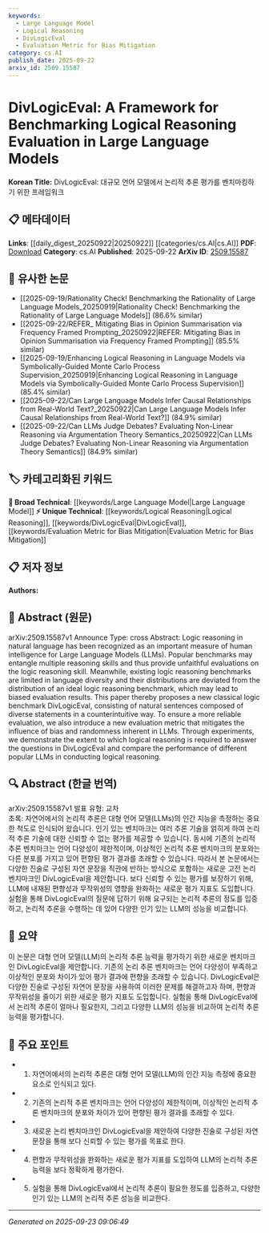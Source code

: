 ```yaml
---
keywords:
  - Large Language Model
  - Logical Reasoning
  - DivLogicEval
  - Evaluation Metric for Bias Mitigation
category: cs.AI
publish_date: 2025-09-22
arxiv_id: 2509.15587
---
```


<!-- KEYWORD_LINKING_METADATA:
{
  "processed_timestamp": "2025-09-23T09:06:49.012984",
  "vocabulary_version": "1.0",
  "selected_keywords": [
    "Large Language Model",
    "Logical Reasoning",
    "DivLogicEval",
    "Evaluation Metric for Bias Mitigation"
  ],
  "rejected_keywords": [],
  "similarity_scores": {
    "Large Language Model": 0.85,
    "Logical Reasoning": 0.78,
    "DivLogicEval": 0.8,
    "Evaluation Metric for Bias Mitigation": 0.77
  },
  "extraction_method": "AI_prompt_based",
  "budget_applied": true,
  "candidates_json": {
    "candidates": [
      {
        "surface": "Large Language Models",
        "canonical": "Large Language Model",
        "aliases": [
          "LLM",
          "Large Language Models"
        ],
        "category": "broad_technical",
        "rationale": "Central to the paper's focus on evaluating logical reasoning capabilities.",
        "novelty_score": 0.45,
        "connectivity_score": 0.9,
        "specificity_score": 0.65,
        "link_intent_score": 0.85
      },
      {
        "surface": "logical reasoning",
        "canonical": "Logical Reasoning",
        "aliases": [
          "logic reasoning"
        ],
        "category": "unique_technical",
        "rationale": "Key concept for evaluating intelligence in language models, central to the paper's thesis.",
        "novelty_score": 0.7,
        "connectivity_score": 0.75,
        "specificity_score": 0.8,
        "link_intent_score": 0.78
      },
      {
        "surface": "DivLogicEval",
        "canonical": "DivLogicEval",
        "aliases": [],
        "category": "unique_technical",
        "rationale": "The proposed benchmark is a unique contribution of the paper.",
        "novelty_score": 0.9,
        "connectivity_score": 0.6,
        "specificity_score": 0.85,
        "link_intent_score": 0.8
      },
      {
        "surface": "evaluation metric",
        "canonical": "Evaluation Metric for Bias Mitigation",
        "aliases": [
          "bias mitigation metric"
        ],
        "category": "unique_technical",
        "rationale": "Introduces a novel metric to improve evaluation reliability, significant for linking.",
        "novelty_score": 0.65,
        "connectivity_score": 0.7,
        "specificity_score": 0.75,
        "link_intent_score": 0.77
      }
    ],
    "ban_list_suggestions": [
      "benchmark",
      "popular",
      "performance"
    ]
  },
  "decisions": [
    {
      "candidate_surface": "Large Language Models",
      "resolved_canonical": "Large Language Model",
      "decision": "linked",
      "scores": {
        "novelty": 0.45,
        "connectivity": 0.9,
        "specificity": 0.65,
        "link_intent": 0.85
      }
    },
    {
      "candidate_surface": "logical reasoning",
      "resolved_canonical": "Logical Reasoning",
      "decision": "linked",
      "scores": {
        "novelty": 0.7,
        "connectivity": 0.75,
        "specificity": 0.8,
        "link_intent": 0.78
      }
    },
    {
      "candidate_surface": "DivLogicEval",
      "resolved_canonical": "DivLogicEval",
      "decision": "linked",
      "scores": {
        "novelty": 0.9,
        "connectivity": 0.6,
        "specificity": 0.85,
        "link_intent": 0.8
      }
    },
    {
      "candidate_surface": "evaluation metric",
      "resolved_canonical": "Evaluation Metric for Bias Mitigation",
      "decision": "linked",
      "scores": {
        "novelty": 0.65,
        "connectivity": 0.7,
        "specificity": 0.75,
        "link_intent": 0.77
      }
    }
  ]
}
-->

# DivLogicEval: A Framework for Benchmarking Logical Reasoning Evaluation in Large Language Models

**Korean Title:** DivLogicEval: 대규모 언어 모델에서 논리적 추론 평가를 벤치마킹하기 위한 프레임워크

## 📋 메타데이터

**Links**: [[daily_digest_20250922|20250922]] [[categories/cs.AI|cs.AI]]
**PDF**: [Download](https://arxiv.org/pdf/2509.15587.pdf)
**Category**: cs.AI
**Published**: 2025-09-22
**ArXiv ID**: [2509.15587](https://arxiv.org/abs/2509.15587)

## 🔗 유사한 논문
- [[2025-09-19/Rationality Check! Benchmarking the Rationality of Large Language Models_20250919|Rationality Check! Benchmarking the Rationality of Large Language Models]] (86.6% similar)
- [[2025-09-22/REFER_ Mitigating Bias in Opinion Summarisation via Frequency Framed Prompting_20250922|REFER: Mitigating Bias in Opinion Summarisation via Frequency Framed Prompting]] (85.5% similar)
- [[2025-09-19/Enhancing Logical Reasoning in Language Models via Symbolically-Guided Monte Carlo Process Supervision_20250919|Enhancing Logical Reasoning in Language Models via Symbolically-Guided Monte Carlo Process Supervision]] (85.4% similar)
- [[2025-09-22/Can Large Language Models Infer Causal Relationships from Real-World Text?_20250922|Can Large Language Models Infer Causal Relationships from Real-World Text?]] (84.9% similar)
- [[2025-09-22/Can LLMs Judge Debates? Evaluating Non-Linear Reasoning via Argumentation Theory Semantics_20250922|Can LLMs Judge Debates? Evaluating Non-Linear Reasoning via Argumentation Theory Semantics]] (84.9% similar)

## 🏷️ 카테고리화된 키워드
**🧠 Broad Technical**: [[keywords/Large Language Model|Large Language Model]]
**⚡ Unique Technical**: [[keywords/Logical Reasoning|Logical Reasoning]], [[keywords/DivLogicEval|DivLogicEval]], [[keywords/Evaluation Metric for Bias Mitigation|Evaluation Metric for Bias Mitigation]]

## 📋 저자 정보

**Authors:** 

## 📄 Abstract (원문)

arXiv:2509.15587v1 Announce Type: cross 
Abstract: Logic reasoning in natural language has been recognized as an important measure of human intelligence for Large Language Models (LLMs). Popular benchmarks may entangle multiple reasoning skills and thus provide unfaithful evaluations on the logic reasoning skill. Meanwhile, existing logic reasoning benchmarks are limited in language diversity and their distributions are deviated from the distribution of an ideal logic reasoning benchmark, which may lead to biased evaluation results. This paper thereby proposes a new classical logic benchmark DivLogicEval, consisting of natural sentences composed of diverse statements in a counterintuitive way. To ensure a more reliable evaluation, we also introduce a new evaluation metric that mitigates the influence of bias and randomness inherent in LLMs. Through experiments, we demonstrate the extent to which logical reasoning is required to answer the questions in DivLogicEval and compare the performance of different popular LLMs in conducting logical reasoning.

## 🔍 Abstract (한글 번역)

arXiv:2509.15587v1 발표 유형: 교차  
초록: 자연어에서의 논리적 추론은 대형 언어 모델(LLMs)의 인간 지능을 측정하는 중요한 척도로 인식되어 왔습니다. 인기 있는 벤치마크는 여러 추론 기술을 얽히게 하여 논리적 추론 기술에 대한 신뢰할 수 없는 평가를 제공할 수 있습니다. 동시에 기존의 논리적 추론 벤치마크는 언어 다양성이 제한적이며, 이상적인 논리적 추론 벤치마크의 분포와는 다른 분포를 가지고 있어 편향된 평가 결과를 초래할 수 있습니다. 따라서 본 논문에서는 다양한 진술로 구성된 자연 문장을 직관에 반하는 방식으로 포함하는 새로운 고전 논리 벤치마크인 DivLogicEval을 제안합니다. 보다 신뢰할 수 있는 평가를 보장하기 위해, LLM에 내재된 편향성과 무작위성의 영향을 완화하는 새로운 평가 지표도 도입합니다. 실험을 통해 DivLogicEval의 질문에 답하기 위해 요구되는 논리적 추론의 정도를 입증하고, 논리적 추론을 수행하는 데 있어 다양한 인기 있는 LLM의 성능을 비교합니다.

## 📝 요약

이 논문은 대형 언어 모델(LLM)의 논리적 추론 능력을 평가하기 위한 새로운 벤치마크인 DivLogicEval을 제안합니다. 기존의 논리 추론 벤치마크는 언어 다양성이 부족하고 이상적인 분포와 차이가 있어 평가 결과에 편향을 초래할 수 있습니다. DivLogicEval은 다양한 진술로 구성된 자연어 문장을 사용하여 이러한 문제를 해결하고자 하며, 편향과 무작위성을 줄이기 위한 새로운 평가 지표도 도입합니다. 실험을 통해 DivLogicEval에서 논리적 추론이 얼마나 필요한지, 그리고 다양한 LLM의 성능을 비교하여 논리적 추론 능력을 평가합니다.

## 🎯 주요 포인트

- 1. 자연어에서의 논리적 추론은 대형 언어 모델(LLM)의 인간 지능 측정에 중요한 요소로 인식되고 있다.
- 2. 기존의 논리적 추론 벤치마크는 언어 다양성이 제한적이며, 이상적인 논리적 추론 벤치마크의 분포와 차이가 있어 편향된 평가 결과를 초래할 수 있다.
- 3. 새로운 논리 벤치마크인 DivLogicEval을 제안하여 다양한 진술로 구성된 자연 문장을 통해 보다 신뢰할 수 있는 평가를 목표로 한다.
- 4. 편향과 무작위성을 완화하는 새로운 평가 지표를 도입하여 LLM의 논리적 추론 능력을 보다 정확하게 평가한다.
- 5. 실험을 통해 DivLogicEval에서 논리적 추론이 필요한 정도를 입증하고, 다양한 인기 있는 LLM의 논리적 추론 성능을 비교한다.


---

*Generated on 2025-09-23 09:06:49*